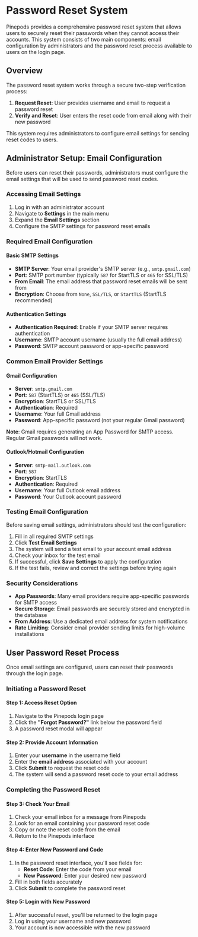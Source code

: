 # Password Reset System

Pinepods provides a comprehensive password reset system that allows users to securely reset their passwords when they cannot access their accounts. This system consists of two main components: email configuration by administrators and the password reset process available to users on the login page.

## Overview

The password reset system works through a secure two-step verification process:
1. **Request Reset**: User provides username and email to request a password reset
2. **Verify and Reset**: User enters the reset code from email along with their new password

This system requires administrators to configure email settings for sending reset codes to users.

## Administrator Setup: Email Configuration

Before users can reset their passwords, administrators must configure the email settings that will be used to send password reset codes.

### Accessing Email Settings

1. Log in with an administrator account
2. Navigate to **Settings** in the main menu
3. Expand the **Email Settings** section
4. Configure the SMTP settings for password reset emails

### Required Email Configuration

#### Basic SMTP Settings
- **SMTP Server**: Your email provider's SMTP server (e.g., `smtp.gmail.com`)
- **Port**: SMTP port number (typically `587` for StartTLS or `465` for SSL/TLS)
- **From Email**: The email address that password reset emails will be sent from
- **Encryption**: Choose from `None`, `SSL/TLS`, or `StartTLS` (StartTLS recommended)

#### Authentication Settings
- **Authentication Required**: Enable if your SMTP server requires authentication
- **Username**: SMTP account username (usually the full email address)
- **Password**: SMTP account password or app-specific password

### Common Email Provider Settings

#### Gmail Configuration
- **Server**: `smtp.gmail.com`
- **Port**: `587` (StartTLS) or `465` (SSL/TLS)
- **Encryption**: StartTLS or SSL/TLS
- **Authentication**: Required
- **Username**: Your full Gmail address
- **Password**: App-specific password (not your regular Gmail password)

**Note**: Gmail requires generating an App Password for SMTP access. Regular Gmail passwords will not work.

#### Outlook/Hotmail Configuration
- **Server**: `smtp-mail.outlook.com`
- **Port**: `587`
- **Encryption**: StartTLS
- **Authentication**: Required
- **Username**: Your full Outlook email address
- **Password**: Your Outlook account password

### Testing Email Configuration

Before saving email settings, administrators should test the configuration:

1. Fill in all required SMTP settings
2. Click **Test Email Settings**
3. The system will send a test email to your account email address
4. Check your inbox for the test email
5. If successful, click **Save Settings** to apply the configuration
6. If the test fails, review and correct the settings before trying again

### Security Considerations

- **App Passwords**: Many email providers require app-specific passwords for SMTP access
- **Secure Storage**: Email passwords are securely stored and encrypted in the database
- **From Address**: Use a dedicated email address for system notifications
- **Rate Limiting**: Consider email provider sending limits for high-volume installations

## User Password Reset Process

Once email settings are configured, users can reset their passwords through the login page.

### Initiating a Password Reset

#### Step 1: Access Reset Option
1. Navigate to the Pinepods login page
2. Click the **"Forgot Password?"** link below the password field
3. A password reset modal will appear

#### Step 2: Provide Account Information
1. Enter your **username** in the username field
2. Enter the **email address** associated with your account
3. Click **Submit** to request the reset code
4. The system will send a password reset code to your email address

### Completing the Password Reset

#### Step 3: Check Your Email
1. Check your email inbox for a message from Pinepods
2. Look for an email containing your password reset code
3. Copy or note the reset code from the email
4. Return to the Pinepods interface

#### Step 4: Enter New Password and Code
1. In the password reset interface, you'll see fields for:
   - **Reset Code**: Enter the code from your email
   - **New Password**: Enter your desired new password
2. Fill in both fields accurately
3. Click **Submit** to complete the password reset

#### Step 5: Login with New Password
1. After successful reset, you'll be returned to the login page
2. Log in using your username and new password
3. Your account is now accessible with the new password
